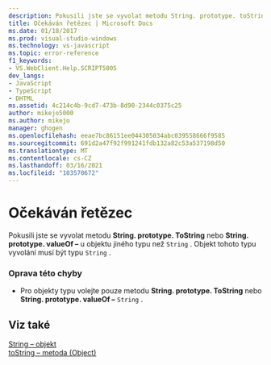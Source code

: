 ```yaml
---
description: Pokusili jste se vyvolat metodu String. prototype. toString nebo String. prototype. valueOf – u objektu jiného typu než String.
title: Očekáván řetězec | Microsoft Docs
ms.date: 01/18/2017
ms.prod: visual-studio-windows
ms.technology: vs-javascript
ms.topic: error-reference
f1_keywords:
- VS.WebClient.Help.SCRIPT5005
dev_langs:
- JavaScript
- TypeScript
- DHTML
ms.assetid: 4c214c4b-9cd7-473b-8d90-2344c0375c25
author: mikejo5000
ms.author: mikejo
manager: ghogen
ms.openlocfilehash: eeae7bc86151ee044305034abc039558666f9585
ms.sourcegitcommit: 691d2a47f92f991241fdb132a82c53a537198d50
ms.translationtype: MT
ms.contentlocale: cs-CZ
ms.lasthandoff: 03/16/2021
ms.locfileid: "103570672"
---
```

# <a name="string-expected"></a>Očekáván řetězec
Pokusili jste se vyvolat metodu **String. prototype. ToString** nebo **String. prototype. valueOf –** u objektu jiného typu než `String` . Objekt tohoto typu vyvolání musí být typu `String` .  
  
### <a name="to-correct-this-error"></a>Oprava této chyby  
  
- Pro objekty typu volejte pouze metodu **String. prototype. ToString** nebo **String. prototype. valueOf –** `String` .  
  
## <a name="see-also"></a>Viz také  
 [String – objekt](https://developer.mozilla.org/docs/Web/JavaScript/Reference/Global_Objects/String)   
 [toString – metoda (Object)](https://developer.mozilla.org/docs/Web/JavaScript/Reference/Global_Objects/Object/tostring)
